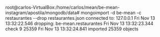root@carlos-VirtualBox:/home/carlos/mean/be-mean-instagram/apostila/mongodb/data# mongoimport -d be-mean -c restaurantes --drop restaurantes.json 
connected to: 127.0.0.1
Fri Nov 13 13:32:22.546 dropping: be-mean.restaurantes
Fri Nov 13 13:32:23.344 check 9 25359
Fri Nov 13 13:32:24.841 imported 25359 objects

